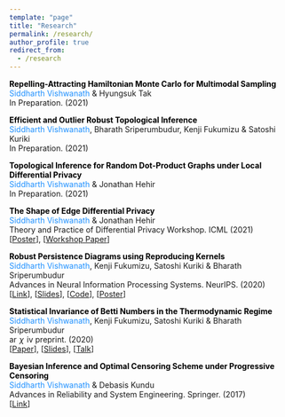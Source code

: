 ```yaml
---
template: "page"
title: "Research"
permalink: /research/
author_profile: true
redirect_from:
  - /research
---
```



**<span style="color:black"> Repelling-Attracting Hamiltonian Monte Carlo for Multimodal Sampling </span>**<br>
<span style="color:dodgerblue"> Siddharth Vishwanath </span> & Hyungsuk Tak<br>
In Preparation. (2021)<br>

**<span style="color:black"> Efficient and Outlier Robust Topological Inference </span>**<br>
<span style="color:dodgerblue"> Siddharth Vishwanath</span>, Bharath Sriperumbudur, Kenji Fukumizu & Satoshi Kuriki<br>
In Preparation. (2021)

**<span style="color:black"> Topological Inference for Random Dot-Product Graphs under Local Differential Privacy </span>**<br>
<span style="color:dodgerblue"> Siddharth Vishwanath</span> & Jonathan Hehir<br>
In Preparation. (2021)

**<span style="color:black"> The Shape of Edge Differential Privacy </span>**<br>
<span style="color:dodgerblue"> Siddharth Vishwanath</span> & Jonathan Hehir<br>
Theory and Practice of Differential Privacy Workshop. ICML (2021)<br>
[[Poster](https://sidvishwanath.com/files/tpdp-2021-poster.pdf)], 
[[Workshop Paper](https://sidvishwanath.com/files/tpdp-2021-paper.pdf)]

**<span style="color:black"> Robust Persistence Diagrams using Reproducing Kernels </span>**<br>
<span style="color:dodgerblue"> Siddharth Vishwanath</span>, Kenji Fukumizu, Satoshi Kuriki & Bharath Sriperumbudur<br>
Advances in Neural Information Processing Systems. NeurIPS. (2020)<br>
[[Link](https://proceedings.neurips.cc/paper/2020/hash/f99499791ad90c9c0ba9852622d0d15f-Abstract.html)], 
[[Slides](https://sidvishwanath.com/slides/neurips-2020/#1)], 
[[Code](https://github.com/sidv23/robust-PDs)], 
[[Poster](https://github.com/sidv23/posters/blob/main/robust-pd.pdf)]

**<span style="color:black"> Statistical Invariance of Betti Numbers in the Thermodynamic Regime </span>**<br>
<span style="color:dodgerblue"> Siddharth Vishwanath</span>, Kenji Fukumizu, Satoshi Kuriki & Bharath Sriperumbudur<br>
ar $\!\mathit{\chi}\!$ iv preprint. (2020)<br>
[[Paper](https://arxiv.org/abs/2001.00220)], 
[[Slides](https://sidv23.github.io/atmcs-2020)], 
[[Talk](https://www.youtube.com/watch?v=9K2ynjC5R0c)]

**<span style="color:black"> Bayesian Inference and Optimal Censoring Scheme under Progressive Censoring </span>**<br>
<span style="color:dodgerblue"> Siddharth Vishwanath</span> & Debasis Kundu<br>
Advances in Reliability and System Engineering. Springer. (2017)<br>
[[Link](https://ndl.ethernet.edu.et/bitstream/123456789/1121/1/Advances%20in%20Reliability%20and%20System%20Engineering.pdf#page=243)]
